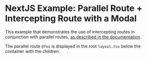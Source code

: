 # NextJS Example: Parallel Route + Intercepting Route with a Modal

This example that demonstrates the use of intercepting routes in conjunction with parallel routes,
[as described in the documentation](https://nextjs.org/docs/app/building-your-application/routing/parallel-routes).

The parallel route `@foo` is displayed in the root `layout.tsx` below the container with the children.

